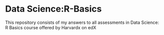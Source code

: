 # Data Science:R-Basics
This repository consists of my answers to all assessments in Data Science: R Basics course offered by Harvardx on edX

